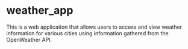 # weather_app
This is a web application that allows users to access and view weather information for various cities using information gathered from the OpenWeather API.
